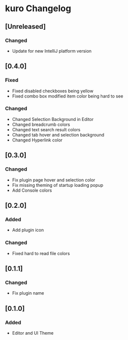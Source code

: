 <!-- Keep a Changelog guide -> https://keepachangelog.com -->

# kuro Changelog

## [Unreleased]
### Changed
- Update for new IntelliJ platform version

## [0.4.0]
### Fixed
- Fixed disabled checkboxes being yellow
- Fixed combo box modified item color being hard to see

### Changed
- Changed Selection Background in Editor
- Changed breadcrumb colors
- Changed text search result colors
- Changed tab hover and selection background
- Changed Hyperlink color

## [0.3.0]
### Changed
- Fix plugin page hover and selection color
- Fix missing theming of startup loading popup
- Add Console colors

## [0.2.0]
### Added
- Add plugin icon

### Changed
- Fixed hard to read file colors

## [0.1.1]
### Changed
- Fix plugin name

## [0.1.0]
### Added
- Editor and UI Theme